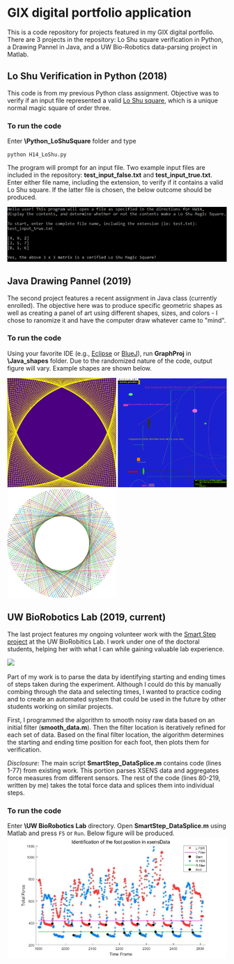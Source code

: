 # GIX digital portfolio application

This is a code repository for projects featured in my GIX digital portfolio. There are 3 projects in the repository: Lo Shu square verification in Python, a Drawing Pannel in Java, and a UW Bio-Robotics data-parsing project in Matlab. 

## Lo Shu Verification in Python (2018)

This code is from my previous Python class assignment. Objective was to verify if an input file represented a valid [Lo Shu square](https://en.wikipedia.org/wiki/Lo_Shu_Square), which is a unique normal magic square of order three. 

### To run the code

Enter **\Python_LoShuSquare** folder and type 
```console 
python H14_LoShu.py
``` 
The program will prompt for an input file. Two example input files are included in the repository: **test_input_false.txt** and **test_input_true.txt**. Enter either file name, including the extension, to verify if it contains a valid Lo Shu square. If the latter file is chosen, the below outcome should be produced. 

<img src="https://github.com/nywieck/GIX-application/blob/master/Python_LoShuSquare/LoShu_true.PNG" width="700">

## Java Drawing Pannel (2019)

The second project features a recent assignment in Java class (currently enrolled). The objective here was to produce specific geometric shapes as well as creating a panel of art using different shapes, sizes, and colors - I chose to ranomize it and have the computer draw whatever came to "mind". 

### To run the code

Using your favorite IDE (e.g., [Eclipse](https://www.eclipse.org/) or [BlueJ](https://www.bluej.org/)), run **GraphProj** in **\Java_shapes** folder. Due to the randomized nature of the code, output figure will vary. Example shapes are shown below.

<p float="left">
  <img src="https://github.com/nywieck/GIX-application/blob/master/Java_shapes/Java%201.PNG" width="250" />
  <img src="https://github.com/nywieck/GIX-application/blob/master/Java_shapes/Java%202.PNG" width="250" /> 
  <img src="https://github.com/nywieck/GIX-application/blob/master/Java_shapes/Java%203.PNG" width="250" />
</p>

## UW BioRobotics Lab (2019, current)

The last project features my ongoing volunteer work with the [Smart Step project](https://rombolabs.github.io/#project-smartStep) at the UW BioRobitics Lab. I work under one of the doctoral students, helping her with what I can while gaining valuable lab experience.

<img src="https://rombolabs.github.io/img/portfolio/ss1.png" width="600">

Part of my work is to parse the data by identifying starting and ending times of steps taken during the experiment. Although I could do this by manually combing through the data and selecting times, I wanted to practice coding and to create an automated system that could be used in the future by other students working on similar projects.

First, I programmed the algorithm to smooth noisy raw data based on an initial filter (**smooth_data.m**). Then the filter location is iteratively refined for each set of data. Based on the final filter location, the algorithm determines the starting and ending time position for each foot, then plots them for verification. 

*_Disclosure_*: The main script **SmartStep_DataSplice.m** contains code (lines 1-77) from existing work. This portion parses XSENS data and aggregates force measures from different sensors. The rest of the code (lines 80-219, written by me) takes the total force data and splices them into individual steps.  

### To run the code

Enter **\UW BioRobotics Lab** directory. Open **SmartStep_DataSplice.m** using Matlab and press ```F5``` or ```Run```. Below figure will be produced. 
<img src="https://github.com/nywieck/GIX-application/blob/master/UW%20BioRobotics%20Lab/xsensExample.jpg" width="700">



